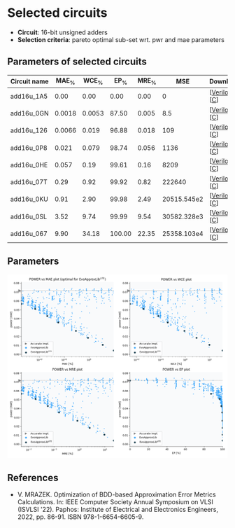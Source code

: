 
Selected circuits
===================
 - **Circuit**: 16-bit unsigned adders
 - **Selection criteria**: pareto optimal sub-set wrt. pwr and mae parameters

Parameters of selected circuits
----------------------------

| Circuit name | MAE<sub>%</sub> | WCE<sub>%</sub> | EP<sub>%</sub> | MRE<sub>%</sub> | MSE | Download |
| --- |  --- | --- | --- | --- | --- | --- | 
| add16u_1A5 | 0.00 | 0.00 | 0.00 | 0.00 | 0 |  [[Verilog](add16u_1A5.v)]  [[C](add16u_1A5.c)] |
| add16u_0GN | 0.0018 | 0.0053 | 87.50 | 0.005 | 8.5 |  [[Verilog](add16u_0GN.v)]  [[C](add16u_0GN.c)] |
| add16u_126 | 0.0066 | 0.019 | 96.88 | 0.018 | 109 |  [[Verilog](add16u_126.v)]  [[C](add16u_126.c)] |
| add16u_0P8 | 0.021 | 0.079 | 98.74 | 0.056 | 1136 |  [[Verilog](add16u_0P8.v)]  [[C](add16u_0P8.c)] |
| add16u_0HE | 0.057 | 0.19 | 99.61 | 0.16 | 8209 |  [[Verilog](add16u_0HE.v)]  [[C](add16u_0HE.c)] |
| add16u_07T | 0.29 | 0.92 | 99.92 | 0.82 | 222640 |  [[Verilog](add16u_07T.v)]  [[C](add16u_07T.c)] |
| add16u_0KU | 0.91 | 2.90 | 99.98 | 2.49 | 20515.545e2 |  [[Verilog](add16u_0KU.v)]  [[C](add16u_0KU.c)] |
| add16u_0SL | 3.52 | 9.74 | 99.99 | 9.54 | 30582.328e3 |  [[Verilog](add16u_0SL.v)]  [[C](add16u_0SL.c)] |
| add16u_067 | 9.90 | 34.18 | 100.00 | 22.35 | 25358.103e4 |  [[Verilog](add16u_067.v)]  [[C](add16u_067.c)] |
    
Parameters
--------------
![Parameters figure](fig.png)

References
--------------
   - V. MRAZEK. Optimization of BDD-based Approximation Error Metrics Calculations. In: IEEE Computer Society Annual Symposium on VLSI (ISVLSI '22). Paphos: Institute of Electrical and Electronics Engineers, 2022, pp. 86-91. ISBN 978-1-6654-6605-9.

             